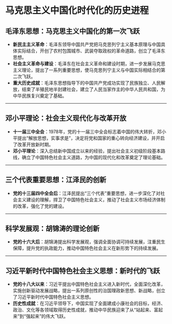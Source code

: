

# 马克思主义中国化时代化的历史进程

## **毛泽东思想：马克思主义中国化的第一次飞跃**  


  - **新民主主义革命**：毛泽东领导中国共产党把马克思列宁主义基本原理与中国具体实际结合，开创了农村包围城市、武装夺取政权的革命道路，创立了毛泽东思想。
  - **社会主义革命与建设**：毛泽东在社会主义革命和建设时期，进一步发展马克思主义理论，提出了一系列重要思想，使马克思列宁主义与中国实际相结合的第二次飞跃。
  - **重大历史成就**：毛泽东思想指导下的中国共产党成功实现了民族独立、人民解放，结束了半殖民地半封建社会，建立了人民当家作主的中华人民共和国，为中华民族复兴奠定了基础。

---
## **邓小平理论：社会主义现代化与改革开放**  

  - **十一届三中全会**：1978年，党的十一届三中全会标志着中国的伟大转折，邓小平提出“解放思想，实事求是”，决定将党和国家的重心转向经济建设，并开启了改革开放新时期。
  - **邓小平理论**：深入总结新中国成立以来的经验，提出社会主义初级阶段基本路线，确立了中国特色社会主义道路，为中国的现代化和改革奠定了理论基础。

---
## **三个代表重要思想：江泽民的创新**  

  - **党的十三届四中全会后**：江泽民提出“三个代表”重要思想，进一步深化了对社会主义建设的理解，捍卫了中国特色社会主义，推动了社会主义市场经济体制的改革，强化了党的建设。

---
## **科学发展观：胡锦涛的理论创新**  

  - **党的十六大后**：胡锦涛提出科学发展观，强调全面协调可持续发展，注重民生保障，提升党的执政能力，推动中国特色社会主义在新形势下的持续发展。

---
## **习近平新时代中国特色社会主义思想：新时代的飞跃**  

  - **党的十八大以来**：习近平提出中国特色社会主义进入新时代，全面深化改革，实施创新驱动发展战略，提出一系列原创性的治国理政新思想、新战略，创立了习近平新时代中国特色社会主义思想。
  - **历史性成就**：在习近平领导下，中国实现了全面建成小康社会的目标，经济、政治、文化等各领域取得历史性成就，推动中华民族迎来了从“站起来、富起来”到“强起来”的伟大飞跃。

